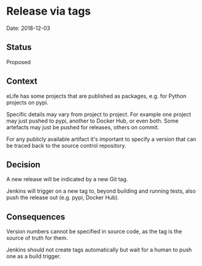 # Release via tags

Date: 2018-12-03

## Status

Proposed

## Context

eLife has some projects that are published as packages, e.g. for Python projects on pypi.

Specific details may vary from project to project. For example one project may just pushed to pypi, another to Docker Hub, or even both. Some artefacts may just be pushed for releases, others on commit.

For any publicly available artifact it's important to specify a version that can be traced back to the source control repository.

## Decision

A new release will be indicated by a new Git tag.

Jenkins will trigger on a new tag to, beyond building and running tests, also push the release out (e.g. pypi, Docker Hub).

## Consequences

Version numbers cannot be specified in source code, as the tag is the source of truth for them.

Jenkins should not create tags automatically but wait for a human to push one as a build trigger.
